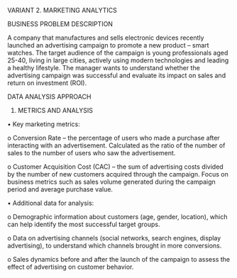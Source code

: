 VARIANT 2. MARKETING ANALYTICS

BUSINESS PROBLEM DESCRIPTION

A company that manufactures and sells electronic devices recently launched an advertising campaign to promote a new product – smart watches. The target audience of the campaign is young professionals aged 25-40, living in large cities, actively using modern technologies and leading a healthy lifestyle. The manager wants to understand whether the advertising campaign was successful and evaluate its impact on sales and return on investment (ROI).

DATA ANALYSIS APPROACH

1. METRICS AND ANALYSIS

• Key marketing metrics:

o Conversion Rate – the percentage of users who made a purchase after interacting with an advertisement. Calculated as the ratio of the number of sales to the number of users who saw the advertisement.

o Customer Acquisition Cost (CAC) – the sum of advertising costs divided by the number of new customers acquired through the campaign. Focus on business metrics such as sales volume generated during the campaign period and average purchase value.

• Additional data for analysis:

o Demographic information about customers (age, gender, location), which can help identify the most successful target groups.

o Data on advertising channels (social networks, search engines, display advertising), to understand which channels brought in more conversions.

o Sales dynamics before and after the launch of the campaign to assess the effect of advertising on customer behavior.
